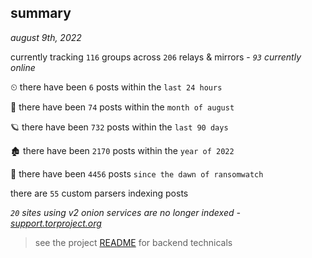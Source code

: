 
## summary
_august 9th, 2022_

currently tracking `116` groups across `206` relays & mirrors - _`93` currently online_

⏲ there have been `6` posts within the `last 24 hours`

🦈 there have been `74` posts within the `month of august`

🪐 there have been `732` posts within the `last 90 days`

🏚 there have been `2170` posts within the `year of 2022`

🦕 there have been `4456` posts `since the dawn of ransomwatch`

there are `55` custom parsers indexing posts

_`20` sites using v2 onion services are no longer indexed - [support.torproject.org](https://support.torproject.org/onionservices/v2-deprecation/)_

> see the project [README](https://github.com/joshhighet/ransomwatch#ransomwatch--) for backend technicals

